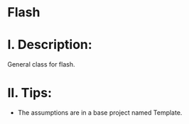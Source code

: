 # Flash

# I. Description:
General class for flash.

# II. Tips:
- The assumptions are in a base project named Template.